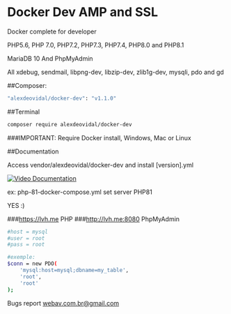 # Docker Dev AMP and SSL
Docker complete for developer 

PHP5.6, PHP 7.0, PHP7.2, PHP7.3, PHP7.4, PHP8.0 and PHP8.1

MariaDB 10 And PhpMyAdmin

All xdebug, sendmail, libpng-dev, libzip-dev, zlib1g-dev, mysqli, pdo and gd

##Composer:

```bash
"alexdeovidal/docker-dev": "v1.1.0" 
```

##Terminal

```bash
composer require alexdeovidal/docker-dev
```
###IMPORTANT: 
Require Docker install, Windows, Mac or Linux

##Documentation

Access vendor/alexdeovidal/docker-dev and install [version].yml

[![Video Documentation](https://i.ytimg.com/vi/4vcFGtyl8Xk/hq720.jpg?sqp=-oaymwEcCNAFEJQDSFXyq4qpAw4IARUAAIhCGAFwAcABBg==&rs=AOn4CLD8BX1_DiQUVBiWq6pAZgRQP0dwMQ)](https://www.youtube.com/watch?v=4vcFGtyl8Xk)


ex: php-81-docker-compose.yml set server PHP81

YES :)

###https://lvh.me PHP
###http://lvh.me:8080 PhpMyAdmin
```bash
#host = mysql
#user = root
#pass = root

#exemple:
$conn = new PDO(
    'mysql:host=mysql;dbname=my_table',
    'root',
    'root'
);
```

Bugs report webav.com.br@gmail.com